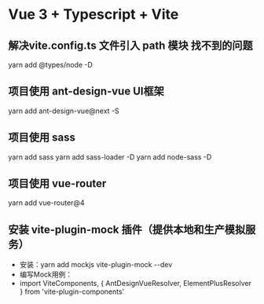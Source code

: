 # Vue 3 + Typescript + Vite

## 解决vite.config.ts 文件引入 path 模块 找不到的问题

yarn add @types/node -D

## 项目使用 ant-design-vue UI框架

yarn add ant-design-vue@next -S

## 项目使用 sass

yarn add sass
yarn add sass-loader -D
yarn add node-sass -D

## 项目使用 vue-router

yarn add vue-router@4

## 安装 vite-plugin-mock 插件（提供本地和生产模拟服务）

- 安装：yarn add mockjs vite-plugin-mock --dev
- 编写Mock用例：
- import ViteComponents, { AntDesignVueResolver, ElementPlusResolver } from 'vite-plugin-components'
